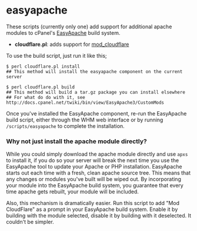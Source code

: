 easyapache
==========

These scripts (currently only one) add support for additional apache modules to
cPanel's [EasyApache][EA] build system.

* **cloudflare.pl**: adds support for [mod_cloudflare][cf]

To use the build script, just run it like this;


    $ perl cloudflare.pl install
    ## This method will install the easyapache component on the current server

    $ perl cloudflare.pl build
    ## This method will build a tar.gz package you can install elsewhere
    ## For what do do with it, see http://docs.cpanel.net/twiki/bin/view/EasyApache3/CustomMods
    
Once you've installed the EasyApache component, re-run the EasyApache build 
script, either through the WHM web interface or by running `/scripts/easyapache`
to complete the installation.

  [EA]: http://docs.cpanel.net/twiki/bin/view/EasyApache3/CustomMods
  [cf]: https://www.cloudflare.com/wiki/Log_Files


### Why not just install the apache module directly?

While you could simply download the apache module directly and use `apxs` to install it,
if you do so your server will break the next time you use the EasyApache tool to update 
your Apache or PHP installation.  EasyApache starts out each time with a fresh, clean apache source tree. 
This means that any changes or modules you've built will be wiped out. By incorporating your 
module into the EasyApache build system, you guarantee that every time apache gets rebuilt, 
your module will be included.

Also, this mechanism is dramatically easier. Run this script to add "Mod CloudFlare" as a
prompt in your EasyApache build system. Enable it by building with the module selected, disable
it by building with it deselected. It couldn't be simpler.
